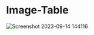 # Image-Table

![Screenshot 2023-09-14 144116](https://github.com/Dhrumit2003/Image-Table/assets/141128230/a349a511-e724-4100-b53f-47c091593781)
